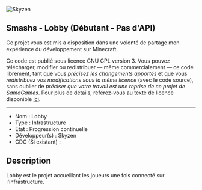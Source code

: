 ![Skyzen](https://i.imgur.com/9muFs5q.png "Skyzen logo")

## Smashs - Lobby (Débutant - Pas d'API)

Ce projet vous est mis a disposition dans une volonté de partage mon expérience du développement sur Minecraft.

Ce code est publié sous licence GNU GPL version 3. Vous pouvez télécharger, modifier ou redistribuer — même commercialement — ce code librement, tant que vous *précisez les changements apportés* et que vous *redistribuez vos modifications sous la même licence* (avec le code source), sans oublier de *préciser que votre travail est une reprise de ce projet de SamaGames*.
Pour plus de détails, référez-vous au texte de licence disponible [ici](LICENCE).

------------------------------------

- Nom : Lobby
- Type : Infrastructure
- État : Progression continuelle
- Développeur(s) : Skyzen
- CDC (Si existant) :


## Description
Lobby est le projet accueillant les joueurs une fois connecté sur l'infrastructure.
